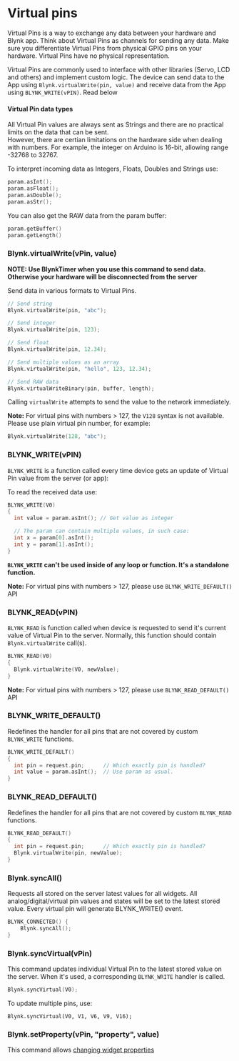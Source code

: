 
# Virtual pins

Virtual Pins is a way to exchange any data between your hardware and Blynk app. Think about Virtual Pins as channels for sending any data. Make sure you differentiate Virtual Pins from physical GPIO pins on your hardware. Virtual Pins have no physical representation.

Virtual Pins are commonly used to interface with other libraries \(Servo, LCD and others\) and implement custom logic. The device can send data to the App using `Blynk.virtualWrite(pin, value)` and receive data from the App using `BLYNK_WRITE(vPIN)`. Read below

#### Virtual Pin data types

All Virtual Pin values are always sent as Strings and there are no practical limits on the data that can be sent.  
However, there are certian limitations on the hardware side when dealing with numbers. For example, the integer on Arduino is 16-bit, allowing range -32768 to 32767.

To interpret incoming data as Integers, Floats, Doubles and Strings use:

```cpp
param.asInt();
param.asFloat();
param.asDouble();
param.asStr();
```

You can also get the RAW data from the param buffer:

```cpp
param.getBuffer()
param.getLength()
```

### Blynk.virtualWrite\(vPin, value\)

**NOTE: Use BlynkTimer when you use this command to send data. Otherwise your hardware will be disconnected from the server**

Send data in various formats to Virtual Pins.

```cpp
// Send string
Blynk.virtualWrite(pin, "abc");

// Send integer
Blynk.virtualWrite(pin, 123);

// Send float
Blynk.virtualWrite(pin, 12.34);

// Send multiple values as an array
Blynk.virtualWrite(pin, "hello", 123, 12.34);

// Send RAW data
Blynk.virtualWriteBinary(pin, buffer, length);
```

Calling `virtualWrite` attempts to send the value to the network immediately.

**Note:** For virtual pins with numbers &gt; 127, the `V128` syntax is not available.  
Please use plain virtual pin number, for example:

```cpp
Blynk.virtualWrite(128, "abc");
```

### BLYNK\_WRITE\(vPIN\)

`BLYNK_WRITE` is a function called every time device gets an update of Virtual Pin value from the server \(or app\):

To read the received data use:

```cpp
BLYNK_WRITE(V0)
{   
  int value = param.asInt(); // Get value as integer

  // The param can contain multiple values, in such case:
  int x = param[0].asInt();
  int y = param[1].asInt();
}
```

**`BLYNK_WRITE` can't be used inside of any loop or function. It's a standalone function.**

**Note:** For virtual pins with numbers &gt; 127, please use `BLYNK_WRITE_DEFAULT()` API

### BLYNK\_READ\(vPIN\)

`BLYNK_READ` is function called when device is requested to send it's current value of Virtual Pin to the server. Normally, this function should contain `Blynk.virtualWrite` call\(s\).

```cpp
BLYNK_READ(V0)
{
  Blynk.virtualWrite(V0, newValue);
}
```

**Note:** For virtual pins with numbers &gt; 127, please use `BLYNK_READ_DEFAULT()` API

### BLYNK\_WRITE\_DEFAULT\(\)

Redefines the handler for all pins that are not covered by custom `BLYNK_WRITE` functions.

```cpp
BLYNK_WRITE_DEFAULT()
{
  int pin = request.pin;      // Which exactly pin is handled?
  int value = param.asInt();  // Use param as usual.
}
```

### BLYNK\_READ\_DEFAULT\(\)

Redefines the handler for all pins that are not covered by custom `BLYNK_READ` functions.

```cpp
BLYNK_READ_DEFAULT()
{
  int pin = request.pin;      // Which exactly pin is handled?
  Blynk.virtualWrite(pin, newValue);
}
```

### Blynk.syncAll\(\)

Requests all stored on the server latest values for all widgets. All analog/digital/virtual pin values and states will be set to the latest stored value. Every virtual pin will generate BLYNK\_WRITE\(\) event.

```cpp
BLYNK_CONNECTED() {
    Blynk.syncAll();
}
```

### Blynk.syncVirtual\(vPin\)

This command updates individual Virtual Pin to the latest stored value on the server. When it's used, a corresponding `BLYNK_WRITE` handler is called.

```cpp
Blynk.syncVirtual(V0);
```

To update multiple pins, use:

```text
Blynk.syncVirtual(V0, V1, V6, V9, V16);
```

### Blynk.setProperty\(vPin, "property", value\)

This command allows [changing widget properties](blynkfirmware.md#blynk-main-operations-change-widget-properties)
